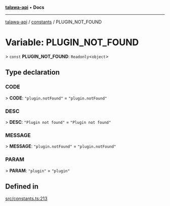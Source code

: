 [**talawa-api**](../../README.md) • **Docs**

***

[talawa-api](../../modules.md) / [constants](../README.md) / PLUGIN\_NOT\_FOUND

# Variable: PLUGIN\_NOT\_FOUND

\> `const` **PLUGIN\_NOT\_FOUND**: `Readonly`\<`object`\>

## Type declaration

### CODE

\> **CODE**: `"plugin.notFound"` = `"plugin.notFound"`

### DESC

\> **DESC**: `"Plugin not found"` = `"Plugin not found"`

### MESSAGE

\> **MESSAGE**: `"plugin.notFound"` = `"plugin.notFound"`

### PARAM

\> **PARAM**: `"plugin"` = `"plugin"`

## Defined in

[src/constants.ts:213](https://github.com/PalisadoesFoundation/talawa-api/blob/60937520d7a29ccf883a9c6a7c2d186bae92a81b/src/constants.ts#L213)
